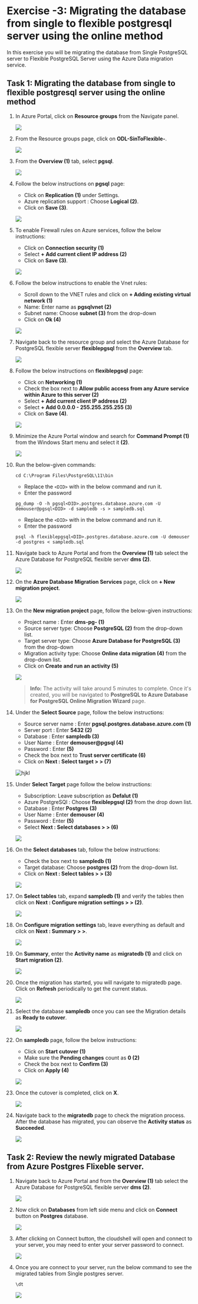# Exercise -3: Migrating the database from single to flexible postgresql server using the online method

In this exercise you will be migrating the database from Single PostgreSQL server to Flexible PostgreSQL Server using the Azure Data migration service.

## Task 1: Migrating the database from single to flexible postgresql server using the online method


1. In Azure Portal, click on **Resource groups** from the Navigate panel.
    
    ![](Images/E2T1S8.png)
    
1. From the Resource groups page, click on **ODL-SinToFlexible-<inject key="DeploymentID" enableCopy="false"/>**.
    
    ![](Images/E2T1S9.png)

1. From the **Overview (1)** tab, select **pgsql<inject key="DeploymentID" enableCopy="false"/>**.

    ![](Images/pgsql.png)
    
1. Follow the below instructions on **pgsql<inject key="DeploymentID" enableCopy="false"/>** page:

   - Click on **Replication (1)** under Settings.
   - Azure replication support : Choose **Logical (2)**.
   - Click on **Save (3)**.

   ![](Images/logical.png)

1. To enable Firewall rules on Azure services, follow the below instructions:

   - Click on **Connection security (1)**
   - Select **+ Add current client IP address (2)**
   - Click on **Save (3)**.
   
   ![](Images/firewall.png)
   
1. Follow the below instructions to enable the Vnet rules:

    - Scroll down to the VNET rules and click on **+ Adding existing virtual network (1)**
    - Name: Enter name as **pgsqlvnet (2)**
    - Subnet name: Choose **subnet (3)** from the drop-down
    - Click on **Ok (4)**

    ![](Images/subnet.png)
    
1. Navigate back to the resource group and select the Azure Database for PostgreSQL flexible server **flexiblepgsql<inject key="DeploymentID" enableCopy="false"/>** from the **Overview** tab.
 
    ![](Images/E2T1S10.png)
    
1. Follow the below instructions on **flexiblepgsql<inject key="DeploymentID" enableCopy="false"/>** page:

   - Click on **Networking (1)**
   - Check the box next to **Allow public access from any Azure service within Azure to this server (2)**
   - Select **+ Add current client IP address (2)**
   - Select **+ Add 0.0.0.0 -  255.255.255.255 (3)**
   - Click on **Save (4)**.

    ![](Images/networking.png)
    
1. Minimize the Azure Portal window and search for **Command Prompt (1)** from the Windows Start menu and select it **(2)**.

    ![](Images/cmd.png)
    
1. Run the below-given commands:

    ```
    cd C:\Program Files\PostgreSQL\11\bin
    ```
    
    - Replace the `<DID>` with **<inject key="DeploymentID" enableCopy="true"/>** in the below command and run it.
    - Enter the password **<inject key="PostGre SQL Password" enableCopy="true"/>**
    
    ```
    pg_dump -O -h pgsql<DID>.postgres.database.azure.com -U demouser@pgsql<DID> -d sampledb -s > sampledb.sql
    ```
    
    - Replace the `<DID>` with **<inject key="DeploymentID" enableCopy="true"/>** in the below command and run it.
    - Enter the password **<inject key="PostGre SQL Password" enableCopy="true"/>**
    ```
    psql -h flexiblepgsql<DID>.postgres.database.azure.com -U demouser -d postgres < sampledb.sql
    ```                                                                                             
    

1. Navigate back to Azure Portal and from the **Overview (1)** tab select the Azure Database for PostgreSQL flexible server **dms<inject key="DeploymentID" enableCopy="false"/> (2)**.
    
     ![](Images/E3T1S1.png)
    
1. On the **Azure Database Migration Services** page, click on **+ New migration project**.

    ![](Images/E3T1S2.png)
    
1. On the **New migration project** page, follow the below-given instructions:

   - Project name : Enter **dms-pg-<inject key="DeploymentID" enableCopy="false"/> (1)**
   - Source server type: Choose **PostgreSQL (2)** from the drop-down list.
   - Target server type: Choose **Azure Database for PostgreSQL (3)** from the drop-down
   - Migration activity type: Choose **Online data migration (4)** from the drop-down list.
   - Click on **Create and run an activity (5)**

    ![](Images/mp.png)
   
    > **Info:** The activity will take around 5 minutes to complete. Once it's created, you will be navigated to **PostgreSQL to Azure Database for PostgreSQL Online Migration Wizard** page.


1. Under the **Select Source** page, follow the below instructions:

     - Source server name :  Enter **pgsql<inject key="DeploymentID" enableCopy="false"/>.postgres.database.azure.com (1)**
     - Server port : Enter **5432 (2)**
     - Database : Enter **sampledb (3)**
     - User Name : Enter **demouser@pgsql<inject key="DeploymentID" enableCopy="false"/> (4)**
     - Password : Enter **<inject key="PostGre SQL Password" enableCopy="true"/> (5)**
     - Check the box next to **Trust server certificate (6)**
     - Click on **Next : Select target > > (7)**

     ![hjkl](Images/source3.png)
    
 1. Under **Select Target** page follow the below instructions:

     - Subscription: Leave subscription as **Defalut (1)**
     - Azure PostgreSQl : Choose **flexiblepgsql<inject key="DeploymentID" enableCopy="false"/> (2)** from the drop down list.
     - Database : Enter **Postgres (3)**
     - User Name : Enter **demouser (4)**
     - Password : Enter **<inject key="PostGre SQL Password" enableCopy="true"/> (5)**
     - Select **Next : Select databases > > (6)**

    ![](Images/target.png)
   
1. On the **Select databases** tab, follow the below instructions:

     -  Check the box next to **sampledb (1)**
     -  Target database: Choose **postgres (2)** from the drop-down list.
     -  Click on **Next : Select tables > > (3)**

    ![](Images/databases1.png)
   
1. On **Select tables** tab, expand **sampledb (1)** and verify the tables then click on **Next : Configure migration settings > > (2)**.

    ![](Images/tables1.png)
   
1. On **Configure migration settings** tab, leave everything as default and cilck on **Next : Summary > >**.

    ![](Images/cms.png)
    
1. On **Summary**, enter the **Activity name** as **migratedb (1)** and click on **Start migration (2)**.

     ![](Images/summary.png)
     
1. Once the migration has started, you will navigate to migratedb page. Click on **Refresh** periodically to get the current status.

     ![](Images/migratedb.png)
     
1. Select the database **sampledb** once you can see the Migration details as **Ready to cutover**.

    ![](Images/databasename.png)
    
1. On **sampledb** page, follow the below instructions:

    - Click on **Start cutover (1)**
    - Make sure the **Pending changes** count as **0 (2)**
    - Check the box next to **Confirm (3)**
    - Click on **Apply (4)**

    ![](Images/apply.png)
    
1. Once the cutover is completed, click on **X**.

    ![](Images/completed.png)
    
1. Navigate back to the **migratedb** page to check the migration process. After the database has migrated, you can observe the **Activity status** as **Succeeded**.

    ![](Images/activity.png)
    
## Task 2: Review the newly migrated Database from Azure Postgres Flixeble server.
    
1. Navigate back to Azure Portal and from the **Overview (1)** tab select the Azure Database for PostgreSQL flexible server **dms<inject key="DeploymentID" enableCopy="false"/> (2)**.
    
    ![](Images/E3T1S1.png)  
    
1. Now click on **Databases** from left side menu and click on **Connect** button on **Postgres** database.
    
    ![](Images/flexible1.png)  
    
1. After clicking on Connect button, the cloudshell will open and connect to your server, you may need to enter your server password to connect.
    
    ![](Images/cnctdb.png)  
    
1. Once you are connect to your server, run the below command to see the migrated tables from Single postgres server.
    ```
    \dt
    ```
    
    ![](Images/tables.png) 
